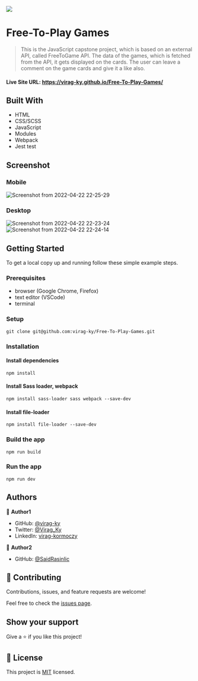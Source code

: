 ![](https://img.shields.io/badge/Microverse-blueviolet)

# Free-To-Play Games

> This is the JavaScript capstone project, which is based on an external API, called FreeToGame API. The data of the games, which is fetched from the API, it gets displayed on the cards. The user can leave a comment on the game cards and give it a like also.

#### Live Site URL: https://virag-ky.github.io/Free-To-Play-Games/

## Built With

- HTML
- CSS/SCSS
- JavaScript
- Modules
- Webpack
- Jest test

## Screenshot
### Mobile

![Screenshot from 2022-04-22 22-25-29](https://user-images.githubusercontent.com/79658534/164787623-18bce59c-c2c5-4cfc-a38e-abee1ef96274.png)

### Desktop
![Screenshot from 2022-04-22 22-23-24](https://user-images.githubusercontent.com/79658534/164787643-7448f4bc-f233-46a8-b681-7aa68b72c010.png)
![Screenshot from 2022-04-22 22-24-14](https://user-images.githubusercontent.com/79658534/164787651-13f37022-a253-405e-b2ef-7330d408227a.png)



## Getting Started

To get a local copy up and running follow these simple example steps.

### Prerequisites

- browser (Google Chrome, Firefox)
- text editor (VSCode)
- terminal

### Setup

```
git clone git@github.com:virag-ky/Free-To-Play-Games.git
```
### Installation 

#### Install dependencies
```
npm install
```
#### Install Sass loader, webpack
```
npm install sass-loader sass webpack --save-dev
```

#### Install file-loader
```
npm install file-loader --save-dev
```
### Build the app
```
npm run build
```

### Run the app

```
npm run dev
```


## Authors

👤 **Author1**

- GitHub: [@virag-ky](https://github.com/virag-ky)
- Twitter: [@Virag_Ky](https://twitter.com/Virag_Ky)
- LinkedIn: [virag-kormoczy](https://linkedin.com/in/virag-kormoczy)

👤 **Author2**

- GitHub: [@SaidRasinlic](https://github.com/SaidRasinlic)

## 🤝 Contributing

Contributions, issues, and feature requests are welcome!

Feel free to check the [issues page](../../issues/).

## Show your support

Give a ⭐️ if you like this project!

## 📝 License

This project is [MIT](./MIT.md) licensed.

